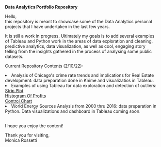 <b>Data Analytics Portfolio Repository</b>

<p> Hello, <br/>
this repository is meant to showcase some of the Data Analytics personal projects that I have undertaken in the last few years.<br/> 
<p>It is still a work in progress. Ultimately my goals is to add several examples of Tableau and Python work in the areas of data exploration and cleaning, predictive analytics, data visualization, as well as cool, engaging story telling from the insights gathered in the process of analysing some public datasets.
  
<p>Current Repository Contents (2/10/22):
   <li> Analysis of Chicago's crime rate trends and implications for Real Estate development: data preparation done in Knime and visualizatios in Tableau.</li>
  <li> Examples of using Tableau for data exploration and detection of outliers: 
    <BR><a href="https://public.tableau.com/app/profile/monica.rossetti/viz/DetectingOutliers_16454693254450/StripPlot?publish=yes">Strip Plot</a>    
    <BR><a href="https://public.tableau.com/app/profile/monica.rossetti/viz/DetectingOutliers_16454693254450/HistogramofProfit?publish=yes">Histogram Of Profits</a>
    <BR><A href="https://public.tableau.com/app/profile/monica.rossetti/viz/OutliersExploration-ControlChart/ControlChart?publish=yes">Control Chart</a> 
   </li>
   <li> World Energy Sources Analysis from 2000 thru 2016: data preparation in Python. Data visualizations and dashboard in Tableau coming soon.</li>
<BR/>
<p>I hope you enjoy the content! <br/>
<p>Thank you for visiting,<br/> 
Monica Rossetti

